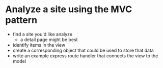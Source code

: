 # Analyze a site using the MVC pattern

- find a site you'd like analyze
    - a detail page might be best
- identify items in the view
- create a corresponding object that could be used to store that data
- write an example express route handler that connects the view to the model